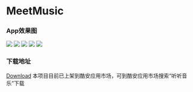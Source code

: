 # MeetMusic

### App效果图
![](https://github.com/lijunyandev/MeetMusic/blob/master/pic/home.jpg)
![](https://github.com/lijunyandev/MeetMusic/blob/master/pic/local_music.jpg)
![](https://github.com/lijunyandev/MeetMusic/blob/master/pic/scan.jpg)
![](https://github.com/lijunyandev/MeetMusic/blob/master/pic/playlist.jpg)
![](https://github.com/lijunyandev/MeetMusic/blob/master/pic/playing.jpg)


### 下载地址
[Download](http://www.coolapk.com/apk/com.lijunyan.blackmusic)
本项目目前已上架到酷安应用市场，可到酷安应用市场搜索“听听音乐”下载


